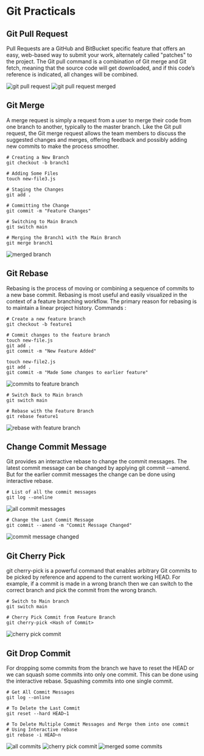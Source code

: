 # Git Practicals

## Git Pull Request
Pull Requests are a GitHub and BitBucket specific feature that offers an easy, web-based way to submit your work, alternately called "patches" to the project.
The Git pull command is a combination of Git merge and Git fetch, meaning that the source code will get downloaded, and if this code’s reference is indicated, all changes will be combined.

![git pull request](https://github.com/dharmit27/git_practice/blob/main/screenshots/PR.png)
![git pull request merged](https://github.com/dharmit27/git_practice/blob/main/screenshots/PR%20Merge.png)

## Git Merge
A merge request is simply a request from a user to merge their code from one branch to another, typically to the master branch. Like the Git pull request, the Git merge request allows the team members to discuss the suggested changes and merges, offering feedback and possibly adding new commits to make the process smoother.

```
# Creating a New Branch
git checkout -b branch1

# Adding Some Files
touch new-file3.js

# Staging the Changes
git add .

# Committing the Change
git commit -m "Feature Changes"

# Switching to Main Branch
git switch main

# Merging the Branch1 with the Main Branch
git merge branch1
```

![merged branch](https://github.com/dharmit27/git_practice/blob/main/screenshots/MergeBranch.png)

## Git Rebase
Rebasing is the process of moving or combining a sequence of commits to a new base commit. Rebasing is most useful and easily visualized in the context of a feature branching workflow. The primary reason for rebasing is to maintain a linear project history.
Commands : 
```
# Create a new feature branch
git checkout -b feature1

# Commit changes to the feature branch
touch new-file.js
git add .
git commit -m "New Feature Added"

touch new-file2.js
git add .
git commit -m "Made Some changes to earlier feature"
```
![commits to feature branch](https://github.com/dharmit27/git_practice/blob/main/screenshots/Commits%20to%20Feature%20Branch.png)

```
# Switch Back to Main branch
git switch main

# Rebase with the Feature Branch
git rebase feature1
```
![rebase with feature branch](https://github.com/dharmit27/git_practice/blob/main/screenshots/Rebase%20with%20Feature%20Branch.png)

## Change Commit Message
Git provides an interactive rebase to change the commit messages. The latest commit message can be changed by applying git commit --amend. But for the earlier commit messages the change can be done using interactive rebase.

```
# List of all the commit messages
git log --oneline
```
![all commit messages](https://github.com/dharmit27/git_practice/blob/main/screenshots/Commit%20Messages%20Before%20Edit.png)

```
# Change the Last Commit Message
git commit --amend -m "Commit Message Changed"
```
![commit message changed](https://github.com/dharmit27/git_practice/blob/main/screenshots/CommitMessageChanged.png)

## Git Cherry Pick
git cherry-pick is a powerful command that enables arbitrary Git commits to be picked by reference and append to the current working HEAD. For example, if a commit is made in a wrong branch then we can switch to the correct branch and pick the commit from the wrong branch.

```
# Switch to Main branch
git switch main

# Cherry Pick Commit from Feature Branch
git cherry-pick <Hash of Commit>
```

![cherry pick commit](https://github.com/dharmit27/git_practice/blob/main/screenshot/CheeryPickCommit.png)


## Git Drop Commit
For dropping some commits from the branch we have to reset the HEAD or we can squash some commits into only one commit. This can be done using the interactive rebase.
Squashing commits into one single commit.

```
# Get All Commit Messages
git log --online

# To Delete the Last Commit
git reset --hard HEAD~1

# To Delete Multiple Commit Messages and Merge them into one commit
# Using Interactive rebase
git rebase -i HEAD~n
```
![all commits](https://github.com/dharmit27/git_practice/blob/main/screenshots/All%20Commits.png)
![cherry pick commit](https://github.com/dharmit27/git_practice/blob/main/screenshot/rebaseInteractive.png)
![merged some commits](https://github.com/dharmit27/git_practice/blob/main/screenshots/Deleted%20some%20Commits.png)


